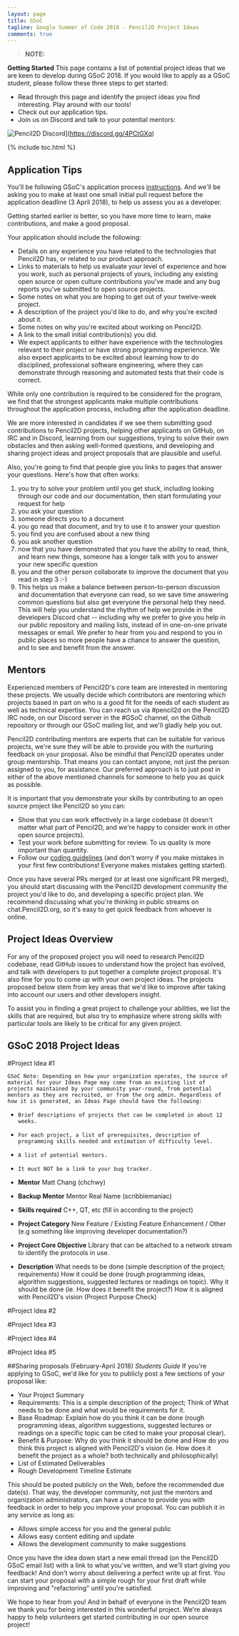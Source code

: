 ```yaml
---
layout: page
title: GSoC
tagline: Google Summer of Code 2018 - Pencil2D Project Ideas
comments: true
---
```


> **NOTE:**

**Getting Started**
This page contains a list of potential project ideas that we are keen to develop during GSoC 2018. If you would like to apply as a GSoC student, please follow these three steps to get started:

+ Read through this page and identify the project ideas you find interesting. Play around with our tools!
+ Check out our application tips.
+ Join us on Discord and talk to your potential mentors:

![Pencil2D Discord](/images/Discord-Logo+Wordmark-Color.svg)](https://discord.gg/4PCtGXq)

{% include toc.html %}

## Application Tips

You'll be following GSoC's application process [instructions](https://google.github.io/gsocguides/student/). And we'll be asking you to make at least one small initial pull request before the application deadline (3 April 2018), to help us assess you as a developer.

Getting started earlier is better, so you have more time to learn, make contributions, and make a good proposal.

Your application should include the following:

+ Details on any experience you have related to the technologies that Pencil2D has, or related to our product approach.
+ Links to materials to help us evaluate your level of experience and how you work, such as personal projects of yours, including any existing open source or open culture contributions you've made and any bug reports you've submitted to open source projects.
+ Some notes on what you are hoping to get out of your twelve-week project.
+ A description of the project you'd like to do, and why you're excited about it.
+ Some notes on why you're excited about working on Pencil2D.
+ A link to the small initial contribution(s) you did.
+ We expect applicants to either have experience with the technologies relevant to their project or have strong programming experience. We also expect applicants to be excited about learning how to do disciplined, professional software engineering, where they can demonstrate through reasoning and automated tests that their code is correct.

While only one contribution is required to be considered for the program, we find that the strongest applicants make multiple contributions throughout the application process, including after the application deadline.

We are more interested in candidates if we see them submitting good contributions to Pencil2D projects, helping other applicants on GitHub, on IRC and in Discord, learning from our suggestions, trying to solve their own obstacles and then asking well-formed questions, and developing and sharing project ideas and project proposals that are plausible and useful.

Also, you're going to find that people give you links to pages that answer your questions. Here's how that often works:

1. you try to solve your problem until you get stuck, including looking through our code and our documentation, then start formulating your request for help
2. you ask your question
3. someone directs you to a document
4. you go read that document, and try to use it to answer your question
5. you find you are confused about a new thing
6. you ask another question
7. now that you have demonstrated that you have the ability to read, think, and learn new things, someone has a longer talk with you to answer your new specific question
8. you and the other person collaborate to improve the document that you read in step 3 :-)
9. This helps us make a balance between person-to-person discussion and documentation that everyone can read, so we save time answering common questions but also get everyone the personal help they need. This will help you understand the rhythm of help we provide in the developers Discord chat -- including why we prefer to give you help in our public repository and mailing lists, instead of in one-on-one private messages or email. We prefer to hear from you and respond to you in public places so more people have a chance to answer the question, and to see and benefit from the answer.

## Mentors
Experienced members of Pencil2D's core team are interested in mentoring these projects. We usually decide which contributors are mentoring which projects based in part on who is a good fit for the needs of each student as well as technical expertise. You can reach us via #pencil2d on the Pencil2D IRC node, on our Discord server in the #GSoC channel, on the Github repository or through our GSoC mailing list, and we'll gladly help you out.

Pencil2D contributing mentors are experts that can be suitable for various projects, we're sure they will be able to provide you with the nurturing feedback on your proposal. Also be mindful that Pencil2D operates under group mentorship. That means you can contact anyone, not just the person assigned to you, for assistance. Our preferred approach is to just post in either of the above mentioned channels for someone to help you as quick as possible. 

It is important that you demonstrate your skills by contributing to an open source project like Pencil2D so you can:
+ Show that you can work effectively in a large codebase (it doesn't matter what part of Pencil2D, and we're happy to consider work in other open source projects).
+ Test your work before submitting for review. To us quality is more important than quantity. 
+ Follow our [coding guidelines]() (and don't worry if you make mistakes in your first few contributions! Everyone makes mistakes getting started).

Once you have several PRs merged (or at least one significant PR merged), you should start discussing with the Pencil2D development community the project you'd like to do, and developing a specific project plan. We recommend discussing what you're thinking in public streams on chat.Pencil2D.org, so it's easy to get quick feedback from whoever is online.

## Project Ideas Overview
For any of the proposed project you will need to research Pencil2D codebase, read GitHub issues to understand how the project has evolved, and talk with developers to put together a complete project proposal. It's also fine for you to come up with your own project ideas. The projects proposed below stem from key areas that we'd like to improve after taking into account our users and other developers insight.

To assist you in finding a great project to challenge your abilities, we list the skills that are required, but also try to emphasize where strong skills with particular tools are likely to be critical for any given project.

## GSoC 2018 Project Ideas

#Project Idea #1

`GSoC Note: Depending on how your organization operates, the source of material for your Ideas Page may come from an existing list of projects maintained by your community year-round, from potential mentors as they are recruited, or from the org admin. Regardless of how it is generated, an Ideas Page should have the following:`

+ `Brief descriptions of projects that can be completed in about 12 weeks.`
+ `For each project, a list of prerequisites, description of programming skills needed and estimation of difficulty level.`
+ `A list of potential mentors.`
+ `It must NOT be a link to your bug tracker.`

+ **Mentor** Matt Chang (chchwy) 
+ **Backup Mentor** Mentor Real Name (scribblemaniac)
+ **Skills required** C++, QT, etc (fill in according to the project)
+ **Project Category** New Feature / Existing Feature Enhancement / Other (e.g something like improving developer documentation?)
+ **Project Core Objective** Library that can be attached to a network stream to identify the protocols in use. 
+ **Description** 
What needs to be done (simple description of the project; requirements)
How it could be done (rough programming ideas, algorithm suggestions, suggested lectures or readings on topic). 
Why it should be done (ie. How does it benefit the project?)
How it is aligned with Pencil2D's vision (Project Purpose Check)

#Project Idea #2

#Project Idea #3

#Project Idea #4

#Project Idea #5

##Sharing proposals (February-April 2018)
_Students Guide_
If you're applying to GSoC, we'd like for you to publicly post a few sections of your proposal like:
+ Your Project Summary
+ Requirements: This is a simple description of the project; Think of What needs to be done and what would be requirements for it.
+ Base Roadmap: Explain how do you think it can be done (rough programming ideas, algorithm suggestions, suggested lectures or readings on a specific topic can be cited to make your proposal clear). 
+ Benefit & Purpose: Why do you think it should be done and How do you think this project is aligned with Pencil2D's vision (ie. How does it benefit the project as a whole? both technically and philosophically)
+ List of Estimated Deliverables
+ Rough Development Timeline Estimate

This should be posted publicly on the Web, before the recommended due date(s). That way, the developer community, not just the mentors and organization administrators, can have a chance to provide you with feedback in order to help you improve your proposal. You can publish it in any service as long as:

+ Allows simple access for you and the general public 
+ Allows easy content editing and update
+ Allows the development community to make suggestions

Once you have the idea down start a new email thread (on the Pencil2D GSoC email list) with a link to what you've written, and we'll start giving you feedback! And don't worry about delivering a perfect write up at first. You can start your proposal with a simple rough for your first draft while improving and "refactoring" until you're satisfied.

We hope to hear from you! And in behalf of everyone in the Pencil2D team we thank you for being interested in this wonderful project. We're always happy to help volunteers get started contributing in our open source project!
